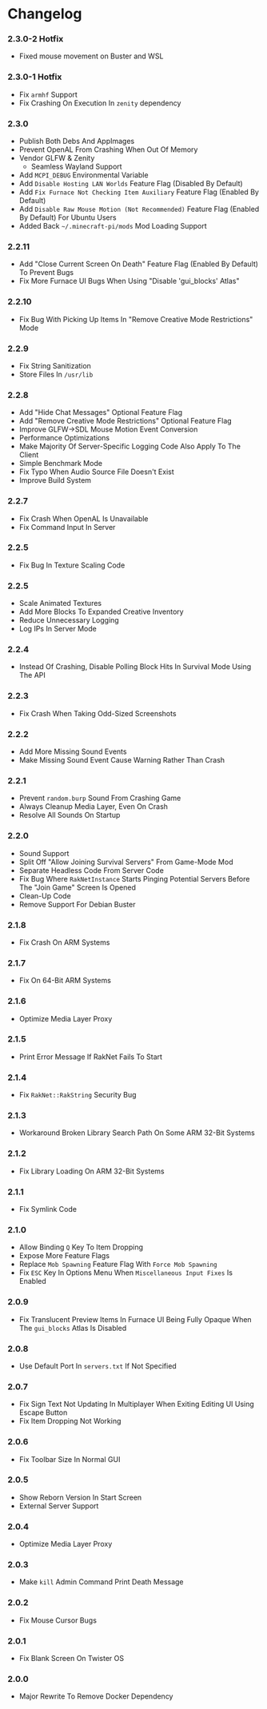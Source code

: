 # Changelog

### **2.3.0-2 Hotfix**
* Fixed mouse movement on Buster and WSL

### **2.3.0-1 Hotfix**
* Fix ``armhf`` Support
* Fix Crashing On Execution In ``zenity`` dependency

### **2.3.0**
* Publish Both Debs And AppImages
* Prevent OpenAL From Crashing When Out Of Memory
* Vendor GLFW & Zenity
  * Seamless Wayland Support
* Add ``MCPI_DEBUG`` Environmental Variable
* Add ``Disable Hosting LAN Worlds`` Feature Flag (Disabled By Default)
* Add ``Fix Furnace Not Checking Item Auxiliary`` Feature Flag (Enabled By Default)
* Add ``Disable Raw Mouse Motion (Not Recommended)`` Feature Flag (Enabled By Default) For Ubuntu Users
* Added Back `~/.minecraft-pi/mods` Mod Loading Support

### **2.2.11**
* Add "Close Current Screen On Death" Feature Flag (Enabled By Default) To Prevent Bugs
* Fix More Furnace UI Bugs When Using "Disable 'gui_blocks' Atlas"

### **2.2.10**
* Fix Bug With Picking Up Items In "Remove Creative Mode Restrictions" Mode

### **2.2.9**
* Fix String Sanitization
* Store Files In `/usr/lib`

### **2.2.8**
* Add "Hide Chat Messages" Optional Feature Flag
* Add "Remove Creative Mode Restrictions" Optional Feature Flag
* Improve GLFW->SDL Mouse Motion Event Conversion
* Performance Optimizations
* Make Majority Of Server-Specific Logging Code Also Apply To The Client
* Simple Benchmark Mode
* Fix Typo When Audio Source File Doesn't Exist
* Improve Build System

### **2.2.7**
* Fix Crash When OpenAL Is Unavailable
* Fix Command Input In Server

### **2.2.5**
* Fix Bug In Texture Scaling Code

### **2.2.5**
* Scale Animated Textures
* Add More Blocks To Expanded Creative Inventory
* Reduce Unnecessary Logging
* Log IPs In Server Mode

### **2.2.4**
* Instead Of Crashing, Disable Polling Block Hits In Survival Mode Using The API

### **2.2.3**
* Fix Crash When Taking Odd-Sized Screenshots

### **2.2.2**
* Add More Missing Sound Events
* Make Missing Sound Event Cause Warning Rather Than Crash

### **2.2.1**
* Prevent ``random.burp`` Sound From Crashing Game
* Always Cleanup Media Layer, Even On Crash
* Resolve All Sounds On Startup

### **2.2.0**
* Sound Support
* Split Off "Allow Joining Survival Servers" From Game-Mode Mod
* Separate Headless Code From Server Code
* Fix Bug Where ``RakNetInstance`` Starts Pinging Potential Servers Before The "Join Game" Screen Is Opened
* Clean-Up Code
* Remove Support For Debian Buster

### **2.1.8**
* Fix Crash On ARM Systems

### **2.1.7**
* Fix On 64-Bit ARM Systems

### **2.1.6**
* Optimize Media Layer Proxy

### **2.1.5**
* Print Error Message If RakNet Fails To Start

### **2.1.4**
* Fix ``RakNet::RakString`` Security Bug

### **2.1.3**
* Workaround Broken Library Search Path On Some ARM 32-Bit Systems

### **2.1.2**
* Fix Library Loading On ARM 32-Bit Systems

### **2.1.1**
* Fix Symlink Code

### **2.1.0**
* Allow Binding ``Q`` Key To Item Dropping
* Expose More Feature Flags
* Replace ``Mob Spawning`` Feature Flag With ``Force Mob Spawning``
* Fix ``ESC`` Key In Options Menu When ``Miscellaneous Input Fixes`` Is Enabled

### **2.0.9**
* Fix Translucent Preview Items In Furnace UI Being Fully Opaque When The ``gui_blocks`` Atlas Is Disabled

### **2.0.8**
* Use Default Port In ``servers.txt`` If Not Specified

### **2.0.7**
* Fix Sign Text Not Updating In Multiplayer When Exiting Editing UI Using Escape Button
* Fix Item Dropping Not Working

### **2.0.6**
* Fix Toolbar Size In Normal GUI

### **2.0.5**
* Show Reborn Version In Start Screen
* External Server Support

### **2.0.4**
* Optimize Media Layer Proxy

### **2.0.3**
* Make ``kill`` Admin Command Print Death Message

### **2.0.2**
* Fix Mouse Cursor Bugs

### **2.0.1**
* Fix Blank Screen On Twister OS

### **2.0.0**
* Major Rewrite To Remove Docker Dependency
